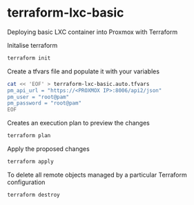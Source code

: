 # terraform-lxc-basic
Deploying basic LXC container into Proxmox with Terraform

Initalise terraform
```bash
terraform init
```

Create a tfvars file and populate it with your variables
```bash
cat << 'EOF' > terraform-lxc-basic.auto.tfvars
pm_api_url = "https://<PROXMOX IP>:8006/api2/json"
pm_user = "root@pam"
pm_password = "root@pam"
EOF
```

Creates an execution plan to preview the changes
```bash
terraform plan
```

Apply the proposed changes
```bash
terraform apply
```

To delete all remote objects managed by a particular Terraform configuration
```bash
terraform destroy
```
